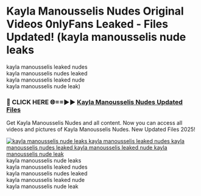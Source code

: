 # Kayla Manousselis Nudes Original Videos 0nlyFans Leaked - Files Updated! (kayla manousselis nude leaks<br>
kayla manousselis leaked nudes<br>
kayla manousselis nudes leaked<br>
kayla manousselis leaked nude<br>
kayla manousselis nude leak)

<h3>🔴 CLICK HERE 🌐==►► <a href="https://tinyurl.com/2p9ay9w9" rel="nofollow">Kayla Manousselis Nudes Updated Files</a></h3>

Get Kayla Manousselis Nudes and all content. Now you can access all videos and pictures of Kayla Manousselis Nudes. New Updated Files 2025!

[![kayla manousselis nude leaks<br>
kayla manousselis leaked nudes<br>
kayla manousselis nudes leaked<br>
kayla manousselis leaked nude<br>
kayla manousselis nude leak](https://i.imgur.com/KQgVmj3.gif)](https://tinyurl.com/2p9ay9w9)
kayla manousselis nude leaks<br>
kayla manousselis leaked nudes<br>
kayla manousselis nudes leaked<br>
kayla manousselis leaked nude<br>
kayla manousselis nude leak